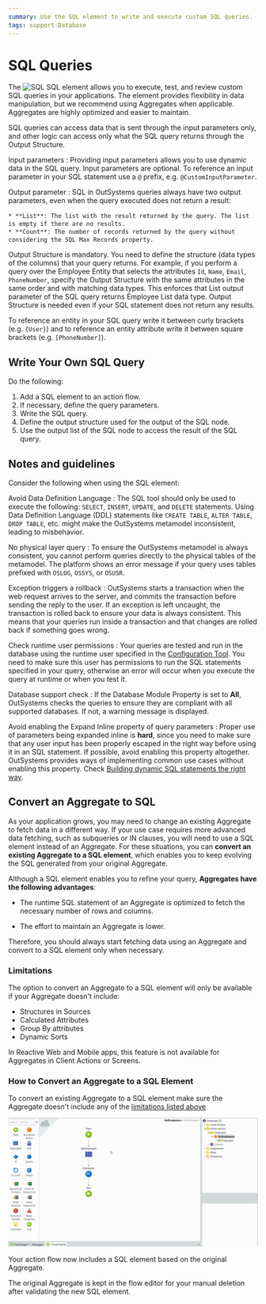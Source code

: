 ```yaml
---
summary: Use the SQL element to write and execute custom SQL queries.
tags: support-Database
---
```


# SQL Queries

The ![SQL](../../../shared/icons-tools/advanced-query.png) SQL element allows you to execute, test, and review custom SQL queries in your applications. The element provides flexibility in data manipulation, but we recommend using Aggregates when applicable. Aggregates are highly optimized and easier to maintain.

SQL queries can access data that is sent through the input parameters only, and other logic can access only what the SQL query returns through the Output Structure.

Input parameters
:   Providing input parameters allows you to use dynamic data in the SQL query. Input parameters are optional. To reference an input parameter in your SQL statement use a `@` prefix, e.g. `@CustomInputParameter`.

Output parameter
:   SQL in OutSystems queries always have two output parameters, even when the query executed does not return a result:

    * **List**: The list with the result returned by the query. The list is empty if there are no results.
    * **Count**: The number of records returned by the query without considering the SQL Max Records property.

Output Structure is mandatory. You need to define the structure (data types of the columns) that your query returns. For example, if you perform a query over the Employee Entity that selects the attributes `Id`, `Name`, `Email`, `PhoneNumber`, specify the Output Structure with the same attributes in the same order and with matching data types. This enforces that List output parameter of the SQL query returns Employee List data type. Output Structure is needed even if your SQL statement does not return any results.

To reference an entity in your SQL query write it between curly brackets (e.g. `{User}`) and to reference an entity attribute write it between square brackets (e.g. `[PhoneNumber]`).


## Write Your Own SQL Query

Do the following:

1. Add a SQL element to an action flow.
1. If necessary, define the query parameters.
1. Write the SQL query.
1. Define the output structure used for the output of the SQL node.
1. Use the output list of the SQL node to access the result of the SQL query.

## Notes and guidelines

Consider the following when using the SQL element:

Avoid Data Definition Language
:   The SQL tool should only be used to execute the following: `SELECT`, `INSERT`, `UPDATE`, and `DELETE` statements. Using Data Definition Language (DDL) statements like `CREATE TABLE`, `ALTER TABLE`, `DROP TABLE`, etc. might make the OutSystems metamodel inconsistent, leading to misbehavior.

No physical layer query
:   To ensure the OutSystems metamodel is always consistent, you cannot perform queries directly to the physical tables of the metamodel. The platform shows an error message if your query uses tables prefixed with `OSLOG`, `OSSYS`, or `OSUSR`.

Exception triggers a rollback
:   OutSystems starts a transaction when the web request arrives to the server, and commits the transaction before sending the reply to the user. If an exception is left uncaught, the transaction is rolled back to ensure your data is always consistent. This means that your queries run inside a transaction and that changes are rolled back if something goes wrong.

Check runtime user permissions
:   Your queries are tested and run in the database using the runtime user specified in the [Configuration Tool](<../../../ref/configuration-tool/tabs/platform.md>). You need to make sure this user has permissions to run the SQL statements specified in your query, otherwise an error will occur when you execute the query at runtime or when you test it.

Database support check
:   If the Database Module Property is set to **All**, OutSystems checks the queries to ensure they are compliant with all supported databases. If not, a warning message is displayed.

Avoid enabling the Expand Inline property of query parameters
:   Proper use of parameters being expanded inline is **hard**, since you need to make sure that any user input has been properly escaped in the right way before using it in an SQL statement. If possible, avoid enabling this property altogether.  
OutSystems provides ways of implementing common use cases without enabling this property. Check [Building dynamic SQL statements the right way](<https://success.outsystems.com/Documentation/Best_Practices/Building_dynamic_SQL_statements_the_right_way>).

## Convert an Aggregate to SQL

As your application grows, you may need to change an existing Aggregate to fetch data in a different way. If your use case requires more advanced data fetching, such as subqueries or IN clauses, you will need to use a SQL element instead of an Aggregate. For these situations, you can **convert an existing Aggregate to a SQL element**, which enables you to keep evolving the SQL generated from your original Aggregate.

Although a SQL element enables you to refine your query, **Aggregates have the following advantages**:

* The runtime SQL statement of an Aggregate is optimized to fetch the necessary number of rows and columns.

* The effort to maintain an Aggregate is lower.

Therefore, you should always start fetching data using an Aggregate and convert to a SQL element only when necessary.

### Limitations

The option to convert an Aggregate to a SQL element will only be available if your Aggregate doesn't include:

* Structures in Sources
* Calculated Attributes
* Group By attributes
* Dynamic Sorts

In Reactive Web and Mobile apps, this feature is not available for Aggregates in Client Actions or Screens.

### How to Convert an Aggregate to a SQL Element

To convert an existing Aggregate to a SQL element make sure the Aggregate doesn't include any of the [limitations listed above](#limitations)

![](images/convert-to-sql.gif)

Your action flow now includes a SQL element based on the original Aggregate.

The original Aggregate is kept in the flow editor for your manual deletion after validating the new SQL element.

